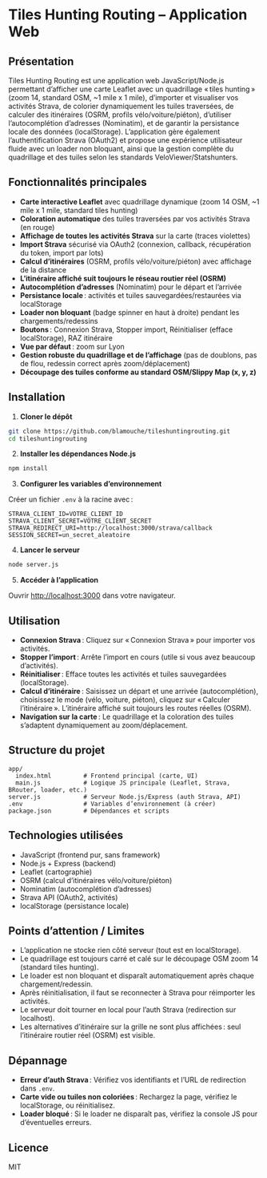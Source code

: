 # Tiles Hunting Routing – Application Web

## Présentation

Tiles Hunting Routing est une application web JavaScript/Node.js permettant d’afficher une carte Leaflet avec un quadrillage « tiles hunting » (zoom 14, standard OSM, ~1 mile x 1 mile), d’importer et visualiser vos activités Strava, de colorier dynamiquement les tuiles traversées, de calculer des itinéraires (OSRM, profils vélo/voiture/piéton), d’utiliser l’autocomplétion d’adresses (Nominatim), et de garantir la persistance locale des données (localStorage). L’application gère également l’authentification Strava (OAuth2) et propose une expérience utilisateur fluide avec un loader non bloquant, ainsi que la gestion complète du quadrillage et des tuiles selon les standards VeloViewer/Statshunters.

## Fonctionnalités principales

- **Carte interactive Leaflet** avec quadrillage dynamique (zoom 14 OSM, ~1 mile x 1 mile, standard tiles hunting)
- **Coloration automatique** des tuiles traversées par vos activités Strava (en rouge)
- **Affichage de toutes les activités Strava** sur la carte (traces violettes)
- **Import Strava** sécurisé via OAuth2 (connexion, callback, récupération du token, import par lots)
- **Calcul d’itinéraires** (OSRM, profils vélo/voiture/piéton) avec affichage de la distance
- **L’itinéraire affiché suit toujours le réseau routier réel (OSRM)**
- **Autocomplétion d’adresses** (Nominatim) pour le départ et l’arrivée
- **Persistance locale** : activités et tuiles sauvegardées/restaurées via localStorage
- **Loader non bloquant** (badge spinner en haut à droite) pendant les chargements/redessins
- **Boutons** : Connexion Strava, Stopper import, Réinitialiser (efface localStorage), RAZ itinéraire
- **Vue par défaut** : zoom sur Lyon
- **Gestion robuste du quadrillage et de l’affichage** (pas de doublons, pas de flou, redessin correct après zoom/déplacement)
- **Découpage des tuiles conforme au standard OSM/Slippy Map (x, y, z)**

## Installation

1. **Cloner le dépôt**

```bash
git clone https://github.com/blamouche/tileshuntingrouting.git
cd tileshuntingrouting
```

2. **Installer les dépendances Node.js**

```bash
npm install
```

3. **Configurer les variables d’environnement**

Créer un fichier `.env` à la racine avec :

```
STRAVA_CLIENT_ID=VOTRE_CLIENT_ID
STRAVA_CLIENT_SECRET=VOTRE_CLIENT_SECRET
STRAVA_REDIRECT_URI=http://localhost:3000/strava/callback
SESSION_SECRET=un_secret_aleatoire
```

4. **Lancer le serveur**

```bash
node server.js
```


5. **Accéder à l’application**

Ouvrir [http://localhost:3000](http://localhost:3000) dans votre navigateur.

## Utilisation

- **Connexion Strava** : Cliquez sur « Connexion Strava » pour importer vos activités.
- **Stopper l’import** : Arrête l’import en cours (utile si vous avez beaucoup d’activités).
- **Réinitialiser** : Efface toutes les activités et tuiles sauvegardées (localStorage).
- **Calcul d’itinéraire** : Saisissez un départ et une arrivée (autocomplétion), choisissez le mode (vélo, voiture, piéton), cliquez sur « Calculer l’itinéraire ». L’itinéraire affiché suit toujours les routes réelles (OSRM).
- **Navigation sur la carte** : Le quadrillage et la coloration des tuiles s’adaptent dynamiquement au zoom/déplacement.

## Structure du projet

```
app/
  index.html         # Frontend principal (carte, UI)
  main.js            # Logique JS principale (Leaflet, Strava, BRouter, loader, etc.)
server.js            # Serveur Node.js/Express (auth Strava, API)
.env                 # Variables d’environnement (à créer)
package.json         # Dépendances et scripts
```

## Technologies utilisées

- JavaScript (frontend pur, sans framework)
- Node.js + Express (backend)
- Leaflet (cartographie)
- OSRM (calcul d’itinéraires vélo/voiture/piéton)
- Nominatim (autocomplétion d’adresses)
- Strava API (OAuth2, activités)
- localStorage (persistance locale)

## Points d’attention / Limites

- L’application ne stocke rien côté serveur (tout est en localStorage).
- Le quadrillage est toujours carré et calé sur le découpage OSM zoom 14 (standard tiles hunting).
- Le loader est non bloquant et disparaît automatiquement après chaque chargement/redessin.
- Après réinitialisation, il faut se reconnecter à Strava pour réimporter les activités.
- Le serveur doit tourner en local pour l’auth Strava (redirection sur localhost).
- Les alternatives d’itinéraire sur la grille ne sont plus affichées : seul l’itinéraire routier réel (OSRM) est visible.

## Dépannage

- **Erreur d’auth Strava** : Vérifiez vos identifiants et l’URL de redirection dans `.env`.
- **Carte vide ou tuiles non coloriées** : Rechargez la page, vérifiez le localStorage, ou réinitialisez.
- **Loader bloqué** : Si le loader ne disparaît pas, vérifiez la console JS pour d’éventuelles erreurs.

## Licence

MIT